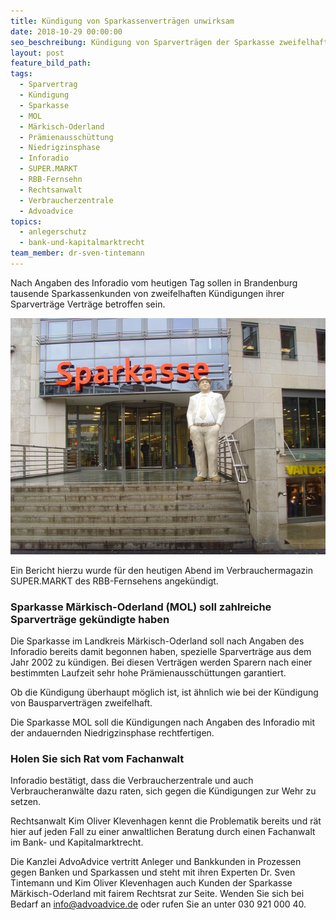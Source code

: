 ```yaml
---
title: Kündigung von Sparkassenverträgen unwirksam
date: 2018-10-29 00:00:00
seo_beschreibung: Kündigung von Sparverträgen der Sparkasse zweifelhaft
layout: post
feature_bild_path:
tags:
  - Sparvertrag
  - Kündigung
  - Sparkasse
  - MOL
  - Märkisch-Oderland
  - Prämienausschüttung
  - Niedrigzinsphase
  - Inforadio
  - SUPER.MARKT
  - RBB-Fernsehn
  - Rechtsanwalt
  - Verbraucherzentrale
  - Advoadvice
topics:
  - anlegerschutz
  - bank-und-kapitalmarktrecht
team_member: dr-sven-tintemann
---
```


Nach Angaben des Inforadio vom heutigen Tag sollen in Brandenburg tausende Sparkassenkunden von zweifelhaften Kündigungen ihrer Sparverträge Verträge betroffen sein.

![Sparkasse - Bild Pixabay](/uploads/sparkasse-50118-640.jpg "Sparkassenkunden gekündigt")

Ein Bericht hierzu wurde für den heutigen Abend im Verbrauchermagazin SUPER.MARKT des RBB-Fernsehens angekündigt.

### Sparkasse Märkisch-Oderland (MOL) soll zahlreiche Sparverträge gekündigte haben

Die Sparkasse im Landkreis Märkisch-Oderland soll nach Angaben des Inforadio bereits damit begonnen haben, spezielle Sparverträge aus dem Jahr 2002 zu kündigen. Bei diesen Verträgen werden Sparern nach einer bestimmten Laufzeit sehr hohe Prämienausschüttungen garantiert.

Ob die Kündigung überhaupt möglich ist, ist ähnlich wie bei der Kündigung von Bausparverträgen zweifelhaft.

Die Sparkasse MOL soll die Kündigungen nach Angaben des Inforadio mit der andauernden Niedrigzinsphase rechtfertigen.

### Holen Sie sich Rat vom Fachanwalt

Inforadio bestätigt, dass die Verbraucherzentrale und auch Verbraucheranwälte dazu raten, sich gegen die Kündigungen zur Wehr zu setzen.

Rechtsanwalt Kim Oliver Klevenhagen kennt die Problematik bereits und rät hier auf jeden Fall zu einer anwaltlichen Beratung durch einen Fachanwalt im Bank- und Kapitalmarktrecht.

Die Kanzlei AdvoAdvice vertritt Anleger und Bankkunden in Prozessen gegen Banken und Sparkassen und steht mit ihren Experten Dr. Sven Tintemann und Kim Oliver Klevenhagen auch Kunden der Sparkasse Märkisch-Oderland mit fairem Rechtsrat zur Seite. Wenden Sie sich bei Bedarf an info@advoadvice.de oder rufen Sie an unter 030 921 000 40.